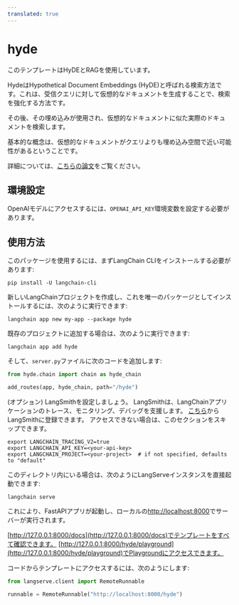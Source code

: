 ```yaml
---
translated: true
---
```


# hyde

このテンプレートはHyDEとRAGを使用しています。

HydeはHypothetical Document Embeddings (HyDE)と呼ばれる検索方法です。これは、受信クエリに対して仮想的なドキュメントを生成することで、検索を強化する方法です。

その後、その埋め込みが使用され、仮想的なドキュメントに似た実際のドキュメントを検索します。

基本的な概念は、仮想的なドキュメントがクエリよりも埋め込み空間で近い可能性があるということです。

詳細については、[こちらの論文](https://arxiv.org/abs/2212.10496)をご覧ください。

## 環境設定

OpenAIモデルにアクセスするには、`OPENAI_API_KEY`環境変数を設定する必要があります。

## 使用方法

このパッケージを使用するには、まずLangChain CLIをインストールする必要があります:

```shell
pip install -U langchain-cli
```

新しいLangChainプロジェクトを作成し、これを唯一のパッケージとしてインストールするには、次のように実行できます:

```shell
langchain app new my-app --package hyde
```

既存のプロジェクトに追加する場合は、次のように実行できます:

```shell
langchain app add hyde
```

そして、`server.py`ファイルに次のコードを追加します:

```python
from hyde.chain import chain as hyde_chain

add_routes(app, hyde_chain, path="/hyde")
```

(オプション) LangSmithを設定しましょう。
LangSmithは、LangChainアプリケーションのトレース、モニタリング、デバッグを支援します。
[こちら](https://smith.langchain.com/)からLangSmithに登録できます。
アクセスできない場合は、このセクションをスキップできます。

```shell
export LANGCHAIN_TRACING_V2=true
export LANGCHAIN_API_KEY=<your-api-key>
export LANGCHAIN_PROJECT=<your-project>  # if not specified, defaults to "default"
```

このディレクトリ内にいる場合は、次のようにLangServeインスタンスを直接起動できます:

```shell
langchain serve
```

これにより、FastAPIアプリが起動し、ローカルの[http://localhost:8000](http://localhost:8000)でサーバーが実行されます。

[http://127.0.0.1:8000/docs](http://127.0.0.1:8000/docs)でテンプレートをすべて確認できます。
[http://127.0.0.1:8000/hyde/playground](http://127.0.0.1:8000/hyde/playground)でPlaygroundにアクセスできます。

コードからテンプレートにアクセスするには、次のようにします:

```python
from langserve.client import RemoteRunnable

runnable = RemoteRunnable("http://localhost:8000/hyde")
```
